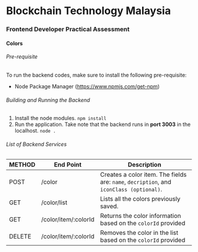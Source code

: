 # Blockchain Technology Malaysia
### Frontend Developer Practical Assessment
#### Colors

###### Pre-requisite
To run the backend codes, make sure to install the following pre-requisite:
* Node Package Manager (https://www.npmjs.com/get-npm)

###### Building and Running the Backend
1. Install the node modules.
     ``npm install``
2. Run the application. Take note that the backend runs in **port 3003** in the localhost.
     ``node .``

###### List of Backend Services
####
METHOD | End Point | Description
-------|-------|-------
POST | /color | Creates a color item. The fields are: ``name``, ``decription``, and ``iconClass (optional)``.
GET | /color/list | Lists all the colors previously saved.
GET | /color/item/:colorId | Returns the color information based on the ``colorId`` provided
DELETE | /color/item/:colorId | Removes the color in the list based on the ``colorId`` provided